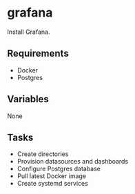 # grafana

Install Grafana.

## Requirements

* Docker
* Postgres

## Variables

None

## Tasks

* Create directories
* Provision datasources and dashboards
* Configure Postgres database
* Pull latest Docker image
* Create systemd services

